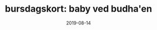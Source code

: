 ---
date: 2019-08-14
title: "bursdagskort: baby ved budha'en"
categories:
    - baby
    - vannmaling
---